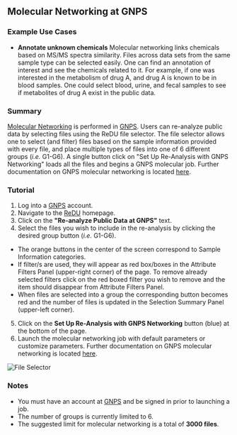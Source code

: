 ## Molecular Networking at GNPS

### Example Use Cases
 * **Annotate unknown chemicals** Molecular networking links chemicals based on MS/MS spectra similarity. Files across data sets from the same sample type can be selected easily. One can find an annotation of interest and see the chemicals related to it. For example, if one was interested in the metabolism of drug A, and drug A is known to be in blood samples. One could select blood, urine, and fecal samples to see if metabolites of drug A exist in the public data.

### Summary
 [Molecular Networking](https://www.nature.com/articles/nbt.3597?WT.ec_id=NBT-201608&spMailingID=52025126&spUserID=ODkwMTM2NjI1NQS2&spJobID=981583612&spReportId=OTgxNTgzNjEyS0) is performed in [GNPS](https://gnps.ucsd.edu/ProteoSAFe/static/gnps-splash.jsp). Users can re-analyze public data by selecting files using the ReDU file selector. The file selector allows one to select (and filter) files based on the sample information provided with every file, and place multiple types of files into one of 6 different groups (*i.e.* G1-G6). A single button click on "Set Up Re-Analysis with GNPS Networking" loads all the files and begins a GNPS molecular job. Further documentation on GNPS molecular networking is located [here](https://ccms-ucsd.github.io/GNPSDocumentation/).

### Tutorial
 1. Log into a [GNPS](https://gnps.ucsd.edu/ProteoSAFe/static/gnps-splash.jsp) account.
 2. Navigate to the [ReDU](https://redu.ucsd.edu/) homepage.
 3. Click on the **"Re-analyze Public Data at GNPS"** text.
 4. Select the files you wish to include in the re-analysis by clicking the desired group button (*i.e.* G1-G6).
   * The orange buttons in the center of the screen correspond to Sample Information categories.
   * If filter/s are used, they will appear as red box/boxes in the Attribute Filters Panel (upper-right corner) of the page. To remove already selected filters click on the red boxed filter you wish to remove and the item should disappear from Attribute Filters Panel.
   * When files are selected into a group the corresponding button becomes red and the number of files is updated in the Selection Summary Panel (upper-left corner).
 5. Click on the **Set Up Re-Analysis with GNPS Networking** button (blue) at the bottom of the page.
 6. Launch the molecular networking job with default parameters or customize parameters. Further documentation on GNPS molecular networking is located [here](https://ccms-ucsd.github.io/GNPSDocumentation/).
 
![File Selector](images/File_Selector.gif)

 ### Notes
 * You must have an account at [GNPS](https://gnps.ucsd.edu/ProteoSAFe/static/gnps-splash.jsp) and be signed in prior to launching a job.
 * The number of groups is currently limited to 6.
 * The suggested limit for molecular networking is a total of **3000 files**.

